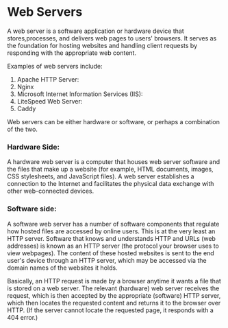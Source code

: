 # Web Servers

A web server is a software application or hardware device that stores,processes, and delivers web pages to users' browsers. It serves as the foundation for hosting websites and handling client requests by responding with the appropriate web content.

Examples of web servers include:

1. Apache HTTP Server:
2. Nginx
3. Microsoft Internet Information Services (IIS):
4. LiteSpeed Web Server:
5. Caddy

Web servers can be either hardware or software, or perhaps a combination of the two.

### Hardware Side:

A hardware web server is a computer that houses web server software and the files that make up a website (for example, HTML documents, images, CSS stylesheets, and JavaScript files). A web server establishes a connection to the Internet and facilitates the physical data exchange with other web-connected devices.

### Software side:

A software web server has a number of software components that regulate how hosted files are accessed by online users. This is at the very least an HTTP server. Software that knows and understands HTTP and URLs (web addresses) is known as an HTTP server (the protocol your browser uses to view webpages). The content of these hosted websites is sent to the end user's device through an HTTP server, which may be accessed via the domain names of the websites it holds.

Basically, an HTTP request is made by a browser anytime it wants a file that is stored on a web server. The relevant (hardware) web server receives the request, which is then accepted by the appropriate (software) HTTP server, which then locates the requested content and returns it to the browser over HTTP. (If the server cannot locate the requested page, it responds with a 404 error.)
